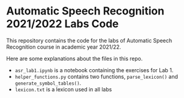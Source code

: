 # Automatic Speech Recognition 2021/2022 Labs Code

This repository contains the code for the labs of Automatic Speech Recognition course in academic year 2021/22.

Here are some explanations about the files in this repo.

* `asr_lab1.ipynb` is a notebook containing the exercises for Lab 1.
* `helper_functions.py` contains two functions, `parse_lexicon()` and `generate_symbol_tables()`.
* `lexicon.txt` is a lexicon used in all labs
